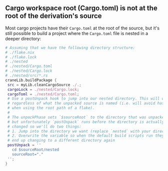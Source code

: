 ## Cargo workspace root (Cargo.toml) is not at the root of the derivation's source

Most cargo projects have their `Cargo.toml` at the root of the source, but it's
still possible to build a project where the `Cargo.toml` file is nested in a
deeper directory:

```nix
# Assuming that we have the following directory structure:
# ./flake.nix
# ./flake.lock
# ./nested
# ./nested/Cargo.toml
# ./nested/Cargo.lock
# ./nested/src/*.rs
craneLib.buildPackage {
 src = myLib.cleanCargoSource ./.;
 cargoLock = ./nested/Cargo.lock;
 cargoToml = ./nested/Cargo.toml;
 # Use a postUnpack hook to jump into our nested directory. This will work
 # regardless of what the unpacked source is named (i.e. will avoid hashes
 # when using the root path of a flake).
 #
 # The unpackPhase sets `$sourceRoot` to the directory that was unpacked
 # but unfortunately `postUnpack` runs before the directory is actually
 # changed so we'll do two things:
 # 1. Jump into the directory we want (replace `nested` with your directory)
 # 2. Overwrite the variable so when the default build scripts run they don't
 # end up changing to a different directory again
 postUnpack = ''
   cd $sourceRoot/nested
   sourceRoot="."
 '';
}
```
